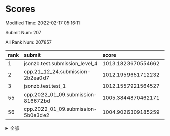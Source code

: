 # Scores

Modified Time: 2022-02-17 05:16:11

Submit Num: 207

All Rank Num: 207857

| rank |               submit               |       score        |       sigma        | pk_num |
| :--- | :--------------------------------- | :----------------- | :----------------- | :----- |
| 1    | jsonzb.test.submission_level_4     | 1013.1823670554662 | 0.8202624958112366 | 4014   |
| 2    | cpp.21_12_24.submission-2b2ea0d7   | 1012.1959651712232 | 0.7929884054768749 | 4021   |
| 3    | jsonzb.test.test_1                 | 1012.1557921564527 | 0.8230923823148854 | 4018   |
| 55   | cpp.2022_01_09.submission-816672bd | 1005.3844870462171 | 0.7219435565856517 | 4016   |
| 56   | cpp.2022_01_09.submission-5b0e3de2 | 1004.9026309185259 | 0.7340225326448053 | 4012   |


<details>
<summary>全部</summary>

| rank |                 submit                 |       score        |       sigma        | pk_num |
| :--- | :------------------------------------- | :----------------- | :----------------- | :----- |
| 1    | jsonzb.test.submission_level_4         | 1013.1823670554662 | 0.8202624958112366 | 4014   |
| 2    | cpp.21_12_24.submission-2b2ea0d7       | 1012.1959651712232 | 0.7929884054768749 | 4021   |
| 3    | jsonzb.test.test_1                     | 1012.1557921564527 | 0.8230923823148854 | 4018   |
| 4    | gobigger.level_3.submission_level_3_49 | 1011.5435663850201 | 0.7732784647656823 | 4017   |
| 5    | gobigger.level_3.submission_level_3_19 | 1011.5325693385408 | 0.7620142729945459 | 4013   |
| 6    | gobigger.level_3.submission_level_3_15 | 1011.4498064244108 | 0.7685139620813217 | 4017   |
| 7    | gobigger.level_3.submission_level_3_45 | 1011.2354630795639 | 0.7561397133261324 | 4013   |
| 8    | gobigger.level_3.submission_level_3_14 | 1011.0265908767417 | 0.787449707632299  | 4022   |
| 9    | gobigger.level_3.submission_level_3_35 | 1010.9326559332882 | 0.7830120539581313 | 4017   |
| 10   | gobigger.level_3.submission_level_3_28 | 1010.7571339714839 | 0.7813385009500157 | 4020   |
| 11   | gobigger.level_3.submission_level_3_38 | 1010.7503272515164 | 0.7550065104922783 | 4020   |
| 12   | gobigger.level_3.submission_level_3_46 | 1010.6787172116419 | 0.7909797533837125 | 4016   |
| 13   | gobigger.level_3.submission_level_3_36 | 1010.5734983693322 | 0.7707427100226468 | 4011   |
| 14   | gobigger.level_3.submission_level_3_16 | 1010.5521207709163 | 0.7448738470681366 | 4019   |
| 15   | gobigger.level_3.submission_level_3_10 | 1010.5050575726378 | 0.7532001133201045 | 4021   |
| 16   | gobigger.level_3.submission_level_3_42 | 1010.4544743080683 | 0.762085479151229  | 4020   |
| 17   | gobigger.level_3.submission_level_3_26 | 1010.3742001341884 | 0.7821859809082068 | 4018   |
| 18   | gobigger.level_3.submission_level_3_9  | 1010.3711708397059 | 0.7652308490932967 | 4015   |
| 19   | gobigger.level_3.submission_level_3_44 | 1010.2327840834381 | 0.7789557678441731 | 4015   |
| 20   | gobigger.level_3.submission_level_3_1  | 1010.1601386298616 | 0.7665168931364781 | 4016   |
| 21   | gobigger.level_3.submission_level_3_32 | 1010.0928964317943 | 0.7542584098942878 | 4013   |
| 22   | gobigger.level_3.submission_level_3_34 | 1009.9585994402104 | 0.7602851118471802 | 4015   |
| 23   | gobigger.level_3.submission_level_3_20 | 1009.934680730864  | 0.7442526841153366 | 4018   |
| 24   | gobigger.level_3.submission_level_3_23 | 1009.9000271595795 | 0.7521998977950692 | 4017   |
| 25   | gobigger.level_3.submission_level_3_43 | 1009.8310132598341 | 0.7319267062705244 | 4017   |
| 26   | gobigger.level_3.submission_level_3_18 | 1009.814364860026  | 0.7741038641004028 | 4020   |
| 27   | gobigger.level_3.submission_level_3_13 | 1009.7972027612649 | 0.7537847460405628 | 4014   |
| 28   | gobigger.level_3.submission_level_3_41 | 1009.7249517826898 | 0.7579001260301226 | 4018   |
| 29   | gobigger.level_3.submission_level_3_31 | 1009.7217128005876 | 0.7499550261988792 | 4017   |
| 30   | gobigger.level_3.submission_level_3_37 | 1009.6568076155827 | 0.7448349170440556 | 4015   |
| 31   | gobigger.level_3.submission_level_3_8  | 1009.6450142129224 | 0.7570645522525534 | 4016   |
| 32   | gobigger.level_3.submission_level_3_5  | 1009.6306096778028 | 0.7764303581275328 | 4023   |
| 33   | gobigger.level_3.submission_level_3_48 | 1009.6008071200428 | 0.7759257986363671 | 4014   |
| 34   | gobigger.level_3.submission_level_3_39 | 1009.5846529923183 | 0.7599761794196751 | 4016   |
| 35   | gobigger.level_3.submission_level_3_4  | 1009.5493850883195 | 0.7727676231880055 | 4017   |
| 36   | gobigger.level_3.submission_level_3_29 | 1009.5336533910399 | 0.7524464763356457 | 4017   |
| 37   | gobigger.level_3.submission_level_3_0  | 1009.5270833966902 | 0.744627690110208  | 4018   |
| 38   | gobigger.level_3.submission_level_3_6  | 1009.4468052146044 | 0.7352613013513206 | 4015   |
| 39   | gobigger.level_3.submission_level_3_30 | 1009.3870810501269 | 0.7656868177173054 | 4020   |
| 40   | gobigger.level_3.submission_level_3_7  | 1009.209683882531  | 0.7585277481285467 | 4017   |
| 41   | gobigger.level_3.submission_level_3_17 | 1009.2047167428417 | 0.7711578759082766 | 4018   |
| 42   | gobigger.level_3.submission_level_3_21 | 1009.1332978334141 | 0.7470523711012812 | 4019   |
| 43   | gobigger.level_3.submission_level_3_47 | 1009.103371811935  | 0.7455632413307558 | 4013   |
| 44   | gobigger.level_3.submission_level_3_24 | 1009.0840682720292 | 0.7521564018961772 | 4015   |
| 45   | gobigger.level_3.submission_level_3_33 | 1008.8400835605819 | 0.7699556051062888 | 4013   |
| 46   | gobigger.level_3.submission_level_3_12 | 1008.8306610786797 | 0.7347459363116113 | 4016   |
| 47   | gobigger.level_3.submission_level_3_27 | 1008.8087428119424 | 0.7603074975010965 | 4015   |
| 48   | gobigger.level_3.submission_level_3_2  | 1008.8062748078859 | 0.75578166005434   | 4016   |
| 49   | gobigger.level_3.submission_level_3_3  | 1008.728744810099  | 0.7597053053417524 | 4008   |
| 50   | gobigger.level_3.submission_level_3_22 | 1008.6932515435809 | 0.7345537554135955 | 4016   |
| 51   | gobigger.level_3.submission_level_3_40 | 1008.6815259682676 | 0.7613035514378015 | 4019   |
| 52   | gobigger.level_3.submission_level_3_11 | 1008.5287811112548 | 0.735021091734967  | 4020   |
| 53   | gobigger.level_3.submission_level_3_25 | 1008.1881767571441 | 0.7390453036877054 | 4018   |
| 54   | gobigger.level_1.submission_level_1_20 | 1005.6716193972862 | 0.7267888043393741 | 4015   |
| 55   | cpp.2022_01_09.submission-816672bd     | 1005.3844870462171 | 0.7219435565856517 | 4016   |
| 56   | cpp.2022_01_09.submission-5b0e3de2     | 1004.9026309185259 | 0.7340225326448053 | 4012   |
| 57   | gobigger.level_1.submission_level_1_12 | 1004.8338610741603 | 0.726952208302367  | 4016   |
| 58   | gobigger.level_1.submission_level_1_35 | 1004.7617914363145 | 0.7165468231103643 | 4011   |
| 59   | gobigger.level_1.submission_level_1_4  | 1004.7165485103893 | 0.7065227595008554 | 4019   |
| 60   | gobigger.level_1.submission_level_1_49 | 1004.5837732168459 | 0.7248651838086156 | 4015   |
| 61   | gobigger.level_1.submission_level_1_44 | 1004.4206186235616 | 0.7264742926328188 | 4015   |
| 62   | gobigger.level_1.submission_level_1_15 | 1004.3967836823845 | 0.7204064237843972 | 4013   |
| 63   | gobigger.level_1.submission_level_1_5  | 1004.1999489571625 | 0.7193732941665832 | 4010   |
| 64   | gobigger.level_1.submission_level_1_32 | 1004.1904855546907 | 0.7272420017945039 | 4018   |
| 65   | gobigger.level_1.submission_level_1_1  | 1004.1580805567266 | 0.7230253906543803 | 4010   |
| 66   | gobigger.level_1.submission_level_1_9  | 1004.0246998963102 | 0.7364981402762667 | 4012   |
| 67   | gobigger.level_1.submission_level_1_37 | 1003.9744587122717 | 0.7291557646340225 | 4022   |
| 68   | gobigger.level_1.submission_level_1_23 | 1003.9108907663025 | 0.7176171264433611 | 4016   |
| 69   | gobigger.level_1.submission_level_1_42 | 1003.8781019346213 | 0.7052484958801889 | 4014   |
| 70   | gobigger.level_1.submission_level_1_24 | 1003.832625588432  | 0.7102763216924591 | 4018   |
| 71   | gobigger.level_1.submission_level_1_39 | 1003.7802492799201 | 0.7192455369205402 | 4011   |
| 72   | gobigger.level_1.submission_level_1_10 | 1003.7345902316227 | 0.7164125740472488 | 4014   |
| 73   | gobigger.level_1.submission_level_1_16 | 1003.7221324938612 | 0.7192853692086735 | 4017   |
| 74   | gobigger.level_1.submission_level_1_17 | 1003.720385517543  | 0.7129157043008881 | 4018   |
| 75   | gobigger.level_1.submission_level_1_13 | 1003.7195668171497 | 0.7217500388257588 | 4016   |
| 76   | gobigger.level_1.submission_level_1_27 | 1003.6010909018277 | 0.715274024293182  | 4012   |
| 77   | gobigger.level_1.submission_level_1_7  | 1003.5245389839321 | 0.7146974239510114 | 4022   |
| 78   | gobigger.level_1.submission_level_1_47 | 1003.47056625405   | 0.7164388099764412 | 4016   |
| 79   | gobigger.level_1.submission_level_1_11 | 1003.4401649150635 | 0.7266219486082824 | 4017   |
| 80   | gobigger.level_1.submission_level_1_31 | 1003.4312755446412 | 0.7102378839422139 | 4021   |
| 81   | gobigger.level_1.submission_level_1_38 | 1003.3861655601245 | 0.7134539738655792 | 4012   |
| 82   | gobigger.level_1.submission_level_1_14 | 1003.3805799055781 | 0.7191170399534725 | 4012   |
| 83   | gobigger.level_1.submission_level_1_46 | 1003.315060000972  | 0.7178429322810628 | 4020   |
| 84   | gobigger.level_1.submission_level_1_45 | 1003.3047167647603 | 0.7143723909476547 | 4012   |
| 85   | gobigger.level_1.submission_level_1_40 | 1003.2716883157085 | 0.7079861287650338 | 4019   |
| 86   | gobigger.level_1.submission_level_1_29 | 1003.1518201836509 | 0.7137095081604478 | 4014   |
| 87   | gobigger.level_1.submission_level_1_26 | 1003.103340330885  | 0.7227018420576795 | 4016   |
| 88   | gobigger.level_1.submission_level_1_8  | 1003.062081865353  | 0.7131192244533459 | 4016   |
| 89   | gobigger.level_1.submission_level_1_6  | 1003.0535199775302 | 0.720085090816496  | 4022   |
| 90   | gobigger.level_1.submission_level_1_18 | 1003.0437088820192 | 0.7162701700530817 | 4010   |
| 91   | gobigger.level_1.submission_level_1_25 | 1003.034390744161  | 0.712775343575027  | 4017   |
| 92   | gobigger.level_1.submission_level_1_28 | 1003.0071098494941 | 0.7221621586808005 | 4017   |
| 93   | gobigger.level_1.submission_level_1_34 | 1002.8829048437343 | 0.7168653362097054 | 4015   |
| 94   | gobigger.level_1.submission_level_1_0  | 1002.8373211773743 | 0.7070390685044095 | 4016   |
| 95   | gobigger.level_1.submission_level_1_3  | 1002.7311830665946 | 0.7164421229178667 | 4015   |
| 96   | gobigger.level_1.submission_level_1_33 | 1002.7154010451111 | 0.7136747021364311 | 4015   |
| 97   | gobigger.level_1.submission_level_1_30 | 1002.5838173414304 | 0.7186973924795259 | 4020   |
| 98   | gobigger.level_1.submission_level_1_19 | 1002.5785011968893 | 0.7291636125805481 | 4013   |
| 99   | gobigger.level_1.submission_level_1_21 | 1002.4228801601228 | 0.7179873494421833 | 4018   |
| 100  | gobigger.level_1.submission_level_1_36 | 1002.0827463688637 | 0.7074544509187098 | 4021   |
| 101  | gobigger.level_1.submission_level_1_2  | 1001.9893148705542 | 0.7100326021984155 | 4019   |
| 102  | gobigger.level_1.submission_level_1_41 | 1001.956249631858  | 0.7086654484325761 | 4014   |
| 103  | gobigger.level_1.submission_level_1_43 | 1001.9401509468759 | 0.6991495410465032 | 4015   |
| 104  | gobigger.level_1.submission_level_1_22 | 1001.8777369039608 | 0.7051345571254087 | 4013   |
| 105  | gobigger.level_1.submission_level_1_48 | 1001.8744749944996 | 0.7216760293115493 | 4015   |
| 106  | gobigger.random.submission_random_22   | 997.5663279599202  | 0.7114314730256646 | 4015   |
| 107  | gobigger.random.submission_random_28   | 997.3118635509545  | 0.7064075923014133 | 4018   |
| 108  | gobigger.random.submission_random_27   | 996.986449499863   | 0.7163248997831128 | 4015   |
| 109  | gobigger.random.submission_random_19   | 996.761799034537   | 0.7125239081131787 | 4021   |
| 110  | gobigger.random.submission_random_31   | 996.7614985224096  | 0.7142801428001435 | 4017   |
| 111  | gobigger.random.submission_random_44   | 996.7018919817258  | 0.7093392647654592 | 4018   |
| 112  | gobigger.random.submission_random_17   | 996.6366376860527  | 0.7096033811788486 | 4018   |
| 113  | gobigger.random.submission_random_46   | 996.6120078416822  | 0.7060376003760599 | 4023   |
| 114  | gobigger.random.submission_random_37   | 996.5439434147077  | 0.706804634475751  | 4017   |
| 115  | gobigger.random.submission_random_32   | 996.5062000696119  | 0.7053854708394364 | 4021   |
| 116  | gobigger.random.submission_random_2    | 996.3939436104959  | 0.7195131509822317 | 4017   |
| 117  | gobigger.random.submission_random_48   | 996.3561845287718  | 0.712732205789585  | 4015   |
| 118  | gobigger.random.submission_random_47   | 996.2880161920082  | 0.7059529375565128 | 4011   |
| 119  | gobigger.random.submission_random_38   | 996.273824627209   | 0.7010192345929479 | 4018   |
| 120  | gobigger.random.submission_random_16   | 996.2128729202927  | 0.7023232984245195 | 4014   |
| 121  | gobigger.random.submission_random_25   | 996.1676905675956  | 0.7185608105837014 | 4017   |
| 122  | gobigger.random.submission_random_39   | 996.1424984408819  | 0.7106023715419273 | 4014   |
| 123  | gobigger.random.submission_random_29   | 996.106504535566   | 0.7179310029305508 | 4020   |
| 124  | gobigger.random.submission_random_49   | 996.1006994125481  | 0.7150584851981499 | 4014   |
| 125  | gobigger.random.submission_random_42   | 996.0888510059374  | 0.7043500831399585 | 4012   |
| 126  | gobigger.random.submission_random_5    | 996.0501077941913  | 0.7098156382050582 | 4017   |
| 127  | gobigger.random.submission_random_11   | 996.0149916569368  | 0.7060206024865817 | 4017   |
| 128  | gobigger.random.submission_random_10   | 995.9953909445019  | 0.6997196623688304 | 4020   |
| 129  | gobigger.random.submission_random_0    | 995.9353843776817  | 0.7038091824354605 | 4018   |
| 130  | gobigger.random.submission_random_43   | 995.9209302854766  | 0.7186531205081905 | 4018   |
| 131  | gobigger.random.submission_random_3    | 995.8510113573227  | 0.7148328286704632 | 4018   |
| 132  | gobigger.random.submission_random_26   | 995.8498800006149  | 0.7046327641607706 | 4009   |
| 133  | gobigger.random.submission_random_33   | 995.8022785485518  | 0.704564993155724  | 4008   |
| 134  | gobigger.random.submission_random_18   | 995.7937222847839  | 0.7142266766710783 | 4018   |
| 135  | gobigger.random.submission_random_40   | 995.7884325549887  | 0.7067485857856474 | 4016   |
| 136  | gobigger.random.submission_random_14   | 995.7268502902708  | 0.7200479890739437 | 4023   |
| 137  | gobigger.random.submission_random_45   | 995.7008471030226  | 0.7091080917571622 | 4017   |
| 138  | gobigger.random.submission_random_6    | 995.6117531757326  | 0.7224404312513864 | 4018   |
| 139  | gobigger.random.submission_random_20   | 995.5646431129787  | 0.705162631937356  | 4016   |
| 140  | gobigger.random.submission_random_34   | 995.5448944533053  | 0.7095909792647449 | 4011   |
| 141  | gobigger.random.submission_random_1    | 995.5390812590882  | 0.7066646614478083 | 4020   |
| 142  | gobigger.random.submission_random_8    | 995.5344876347331  | 0.7043254735360488 | 4011   |
| 143  | gobigger.random.submission_random_12   | 995.5133824824526  | 0.7099270594657469 | 4016   |
| 144  | gobigger.random.submission_random_35   | 995.506304630348   | 0.7046622990059891 | 4015   |
| 145  | gobigger.random.submission_random_21   | 995.450144843277   | 0.7235856646206773 | 4020   |
| 146  | gobigger.random.submission_random_13   | 995.4402251632323  | 0.7108282034381159 | 4013   |
| 147  | gobigger.random.submission_random_15   | 995.4142457139717  | 0.7078720174596943 | 4023   |
| 148  | gobigger.random.submission_random_36   | 995.4082111882448  | 0.7116531315282915 | 4016   |
| 149  | gobigger.random.submission_random_9    | 995.2898464638085  | 0.7059624914454085 | 4022   |
| 150  | gobigger.random.submission_random_24   | 995.2856427201423  | 0.7100996117354104 | 4022   |
| 151  | gobigger.random.submission_random_41   | 995.2500458532415  | 0.7083250660583983 | 4020   |
| 152  | gobigger.random.submission_random_23   | 995.0729167862637  | 0.7121730714242049 | 4014   |
| 153  | gobigger.random.submission_random_4    | 994.9986739198115  | 0.7207877769911958 | 4020   |
| 154  | gobigger.level_2.submission_level_2_4  | 994.5808561187619  | 0.7403190633061454 | 4013   |
| 155  | gobigger.random.submission_random_7    | 994.5695835553109  | 0.7163752406521294 | 4016   |
| 156  | gobigger.level_2.submission_level_2_36 | 994.4386209425106  | 0.7262011309352812 | 4013   |
| 157  | gobigger.random.submission_random_30   | 994.0688864476346  | 0.7090711375155138 | 4018   |
| 158  | gobigger.level_2.submission_level_2_18 | 993.8832119732433  | 0.7454274066875785 | 4015   |
| 159  | gobigger.level_2.submission_level_2_10 | 993.5078145779019  | 0.7555035108999394 | 4021   |
| 160  | gobigger.level_2.submission_level_2_22 | 993.3868465256692  | 0.7364748260444953 | 4018   |
| 161  | gobigger.level_2.submission_level_2_21 | 993.2670979015188  | 0.7503438229592516 | 4016   |
| 162  | gobigger.level_2.submission_level_2_44 | 993.2666034902286  | 0.7273646590826938 | 4019   |
| 163  | gobigger.level_2.submission_level_2_17 | 993.041023026015   | 0.7331479976772964 | 4018   |
| 164  | gobigger.level_2.submission_level_2_47 | 992.9395277648179  | 0.7346059873894539 | 4015   |
| 165  | gobigger.level_2.submission_level_2_9  | 992.9154078934813  | 0.7376477686758743 | 4015   |
| 166  | gobigger.level_2.submission_level_2_38 | 992.8836857348928  | 0.7391294100634879 | 4020   |
| 167  | gobigger.level_2.submission_level_2_23 | 992.8235354641168  | 0.7411833102862024 | 4019   |
| 168  | gobigger.level_2.submission_level_2_29 | 992.8193548069455  | 0.7753898314185774 | 4020   |
| 169  | gobigger.level_2.submission_level_2_15 | 992.8044759464808  | 0.735103826344343  | 4014   |
| 170  | gobigger.level_2.submission_level_2_28 | 992.7525174237344  | 0.741743185732137  | 4016   |
| 171  | gobigger.level_2.submission_level_2_12 | 992.6720495043877  | 0.7456681643202945 | 4016   |
| 172  | gobigger.level_2.submission_level_2_42 | 992.6214620125071  | 0.7434572497272707 | 4021   |
| 173  | gobigger.level_2.submission_level_2_8  | 992.5187432249933  | 0.7441726074640859 | 4015   |
| 174  | gobigger.level_2.submission_level_2_30 | 992.4652639295504  | 0.7474723936041966 | 4016   |
| 175  | gobigger.level_2.submission_level_2_19 | 992.3784221029607  | 0.7475408063680284 | 4019   |
| 176  | gobigger.level_2.submission_level_2_5  | 992.2916873573934  | 0.7455979698618383 | 4012   |
| 177  | gobigger.level_2.submission_level_2_31 | 992.2889483187291  | 0.7661696437949044 | 4016   |
| 178  | gobigger.level_2.submission_level_2_35 | 992.2332651480629  | 0.7548026074498674 | 4019   |
| 179  | gobigger.level_2.submission_level_2_32 | 992.2150807650933  | 0.7482507301847869 | 4018   |
| 180  | gobigger.level_2.submission_level_2_41 | 992.1985870133282  | 0.7492564786188176 | 4020   |
| 181  | gobigger.level_2.submission_level_2_33 | 992.1900013386114  | 0.7438142421847587 | 4017   |
| 182  | gobigger.level_2.submission_level_2_6  | 992.1259375539578  | 0.7500081049195266 | 4021   |
| 183  | gobigger.level_2.submission_level_2_16 | 992.0464625078781  | 0.7314711609415698 | 4015   |
| 184  | gobigger.level_2.submission_level_2_34 | 991.9677839008614  | 0.7589813761246937 | 4016   |
| 185  | gobigger.level_2.submission_level_2_0  | 991.9555075901079  | 0.7203455034336934 | 4012   |
| 186  | gobigger.level_2.submission_level_2_25 | 991.8980005183776  | 0.7379800291568162 | 4021   |
| 187  | gobigger.level_2.submission_level_2_24 | 991.8828782933513  | 0.7482863660611839 | 4020   |
| 188  | gobigger.level_2.submission_level_2_45 | 991.8250518407388  | 0.7357650311570191 | 4023   |
| 189  | gobigger.level_2.submission_level_2_14 | 991.7706014272057  | 0.7348854453552506 | 4020   |
| 190  | gobigger.level_2.submission_level_2_2  | 991.7545267714995  | 0.7520786871295062 | 4016   |
| 191  | gobigger.level_2.submission_level_2_27 | 991.4939692220375  | 0.7410812338856171 | 4014   |
| 192  | gobigger.level_2.submission_level_2_40 | 991.452221009247   | 0.7634008232144086 | 4019   |
| 193  | gobigger.level_2.submission_level_2_13 | 991.3785213563154  | 0.7608508575816825 | 4018   |
| 194  | gobigger.level_2.submission_level_2_49 | 991.3602517874648  | 0.7453328546018808 | 4014   |
| 195  | gobigger.level_2.submission_level_2_39 | 991.3167070076025  | 0.72665712230535   | 4021   |
| 196  | gobigger.level_2.submission_level_2_11 | 991.3132170483702  | 0.7547172473897797 | 4017   |
| 197  | gobigger.level_2.submission_level_2_20 | 991.3114806557487  | 0.7542600226646086 | 4014   |
| 198  | gobigger.level_2.submission_level_2_1  | 991.0260560420154  | 0.7694381202249084 | 4016   |
| 199  | gobigger.level_2.submission_level_2_37 | 991.0047087828466  | 0.7423667693532945 | 4020   |
| 200  | gobigger.level_2.submission_level_2_7  | 990.9992469483117  | 0.7617547107107819 | 4014   |
| 201  | gobigger.level_2.submission_level_2_48 | 990.9961645069171  | 0.7406806633117052 | 4022   |
| 202  | gobigger.level_2.submission_level_2_43 | 990.6541999283638  | 0.7602584972459036 | 4023   |
| 203  | gobigger.level_2.submission_level_2_26 | 989.8611531204506  | 0.7919733784415359 | 4015   |
| 204  | gobigger.level_2.submission_level_2_46 | 989.5159634442915  | 0.7846506044276376 | 4016   |
| 205  | gobigger.level_2.submission_level_2_3  | 989.0093147741787  | 0.7835847046452422 | 4011   |
| 206  | gobigger.none.submission_none_1        | 979.6688573248448  | 1.1513192292126453 | 4015   |
| 207  | gobigger.none.submission_none_0        | 975.4162870571104  | 1.439938082618446  | 4014   |

</details>